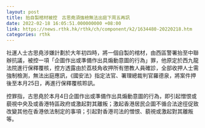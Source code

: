 ```yaml
---
layout: post
title: 抬自製棺材被控　古思堯須強檢無法出庭下周五再訊
date: 2022-02-18 16:05:51.000000000 +08:00
link: https://news.rthk.hk/rthk/ch/component/k2/1634480-20220218.htm
categories: rthk
---
```


社運人士古思堯涉嫌計劃於大年初四時，將一個自製的棺材，由西區警署抬至中聯辦抗議，被控一項「企圖作出或準備作出具煽動意圖的行為」罪，他原定於西九龍法院進行保釋覆核，控方透露由於荔枝角收押所有懲教人員確診，全部收押人士需強制檢測，無法出庭應訊，《國安法》指定法官、署理總裁判官羅德泉，將案件押後至本月25日，再進行保釋覆核聆訊。

控罪指，古思堯於本月4日企圖作出或準備作出具煽動意圖的行為，即引起憎恨或藐視中央及或香港特區政府或激起對其離叛；激起香港居民企圖不循合法途徑促致改變其他在香港依法制定的事項；引起對香港司法的憎恨、藐視或激起對其離叛等。
